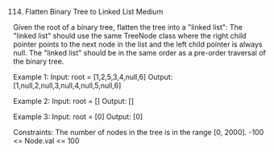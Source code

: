 114. Flatten Binary Tree to Linked List
Medium

Given the root of a binary tree, flatten the tree into a "linked list":
The "linked list" should use the same TreeNode class where the right child pointer points to the next node in the list and the left child pointer is always null.
The "linked list" should be in the same order as a pre-order traversal of the binary tree.
 
Example 1:
Input: root = [1,2,5,3,4,null,6]
Output: [1,null,2,null,3,null,4,null,5,null,6]

Example 2:
Input: root = []
Output: []

Example 3:
Input: root = [0]
Output: [0]
 
Constraints:
The number of nodes in the tree is in the range [0, 2000].
-100 <= Node.val <= 100
 
